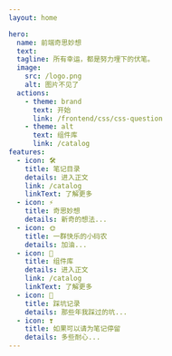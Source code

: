 ```yaml
---
layout: home

hero:
  name: 前端奇思妙想
  text:
  tagline: 所有幸运，都是努力埋下的伏笔。
  image:
    src: /logo.png
    alt: 图片不见了
  actions:
    - theme: brand
      text: 开始
      link: /frontend/css/css-question
    - theme: alt
      text: 组件库
      link: /catalog
features:
  - icon: 🛠️
    title: 笔记目录
    details: 进入正文
    link: /catalog
    linkText: 了解更多
  - icon: ⚡️
    title: 奇思妙想
    details: 新奇的想法...
  - icon: 🌞
    title: 一群快乐的小码农
    details: 加油...
  - icon: 🎄
    title: 组件库
    details: 进入正文
    link: /catalog
    linkText: 了解更多
  - icon: 🤔
    title: 踩坑记录
    details: 那些年我踩过的坑...
  - icon: ❣️
    title: 如果可以请为笔记停留
    details: 多些耐心...
---
```

